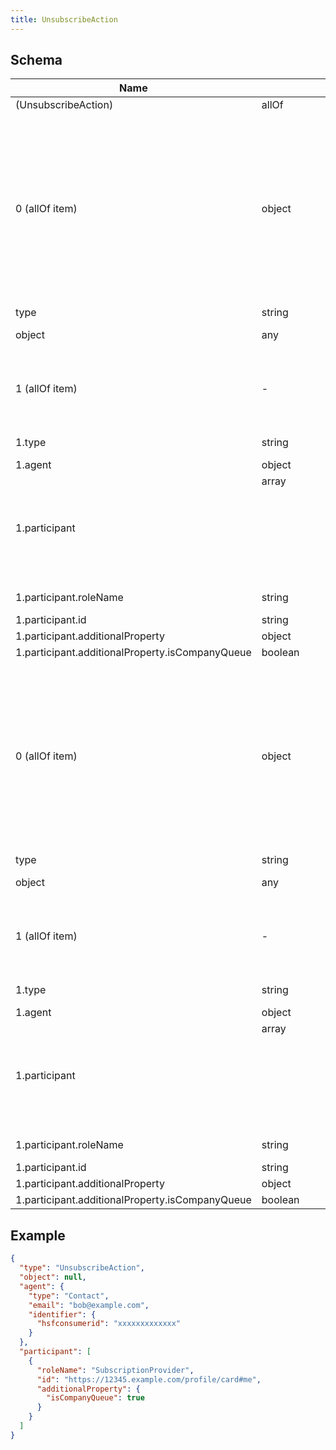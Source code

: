 ```yaml
---
title: UnsubscribeAction
---
```

## Schema

| Name | Type | Description |
|---|---|---|
| (UnsubscribeAction) | allOf | - |
| 0 (allOf item) | object | An action performed by a direct agent and indirect participants upon a direct object. Optionally happens at a location with the help of an inanimate instrument. The execution of the action may produce a result. Specific action sub-type documentation specifies the exact expectation of each argument/role. [schema.org/Action](https://schema.org/Action) |
| type | string | the action type |
| object | any | item on which the action is carried out |
| 1 (allOf item) | - | the consumer (agent) has unsubscribed to content from the participant with roleName SubscriptionProvider. |
| 1.type | string | allowed (`"UnsubscribeAction"`)  |
| 1.agent | object | the subscriber |
| 1.participant | array<object> | the subscription provider, an Agent, Team, Office or Organization |
| 1.participant.roleName | string | allowed (`"SubscriptionProvider"`)  |
| 1.participant.id | string | format (`uri`)  |
| 1.participant.additionalProperty | object | - |
| 1.participant.additionalProperty.isCompanyQueue | boolean | - |
| 0 (allOf item) | object | An action performed by a direct agent and indirect participants upon a direct object. Optionally happens at a location with the help of an inanimate instrument. The execution of the action may produce a result. Specific action sub-type documentation specifies the exact expectation of each argument/role. [schema.org/Action](https://schema.org/Action) |
| type | string | the action type |
| object | any | item on which the action is carried out |
| 1 (allOf item) | - | the consumer (agent) has unsubscribed to content from the participant with roleName SubscriptionProvider. |
| 1.type | string | allowed (`"UnsubscribeAction"`)  |
| 1.agent | object | the subscriber |
| 1.participant | array<object> | the subscription provider, an Agent, Team, Office or Organization |
| 1.participant.roleName | string | allowed (`"SubscriptionProvider"`)  |
| 1.participant.id | string | format (`uri`)  |
| 1.participant.additionalProperty | object | - |
| 1.participant.additionalProperty.isCompanyQueue | boolean | - |

## Example



```json
{
  "type": "UnsubscribeAction",
  "object": null,
  "agent": {
    "type": "Contact",
    "email": "bob@example.com",
    "identifier": {
      "hsfconsumerid": "xxxxxxxxxxxxx"
    }
  },
  "participant": [
    {
      "roleName": "SubscriptionProvider",
      "id": "https://12345.example.com/profile/card#me",
      "additionalProperty": {
        "isCompanyQueue": true
      }
    }
  ]
}
```
